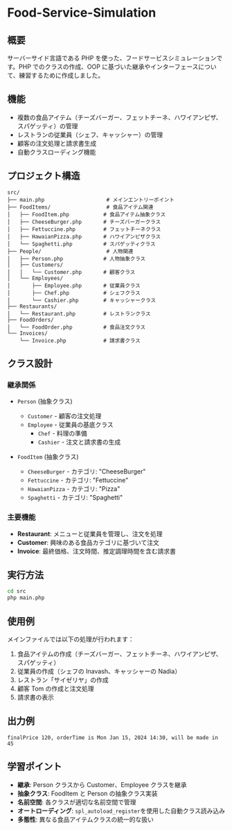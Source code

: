 # Food-Service-Simulation

## 概要

サーバーサイド言語である PHP を使った、フードサービスシミュレーションです。PHP でのクラスの作成、OOP に基づいた継承やインターフェースについて、練習するために作成しました。

## 機能

- 複数の食品アイテム（チーズバーガー、フェットチーネ、ハワイアンピザ、スパゲッティ）の管理
- レストランの従業員（シェフ、キャッシャー）の管理
- 顧客の注文処理と請求書生成
- 自動クラスローディング機能

## プロジェクト構造

```
src/
├── main.php                    # メインエントリーポイント
├── FoodItems/                  # 食品アイテム関連
│   ├── FoodItem.php           # 食品アイテム抽象クラス
│   ├── CheeseBurger.php       # チーズバーガークラス
│   ├── Fettuccine.php         # フェットチーネクラス
│   ├── HawaianPizza.php       # ハワイアンピザクラス
│   └── Spaghetti.php          # スパゲッティクラス
├── People/                     # 人物関連
│   ├── Person.php             # 人物抽象クラス
│   ├── Customers/
│   │   └── Customer.php       # 顧客クラス
│   └── Employees/
│       ├── Employee.php       # 従業員クラス
│       ├── Chef.php           # シェフクラス
│       └── Cashier.php        # キャッシャークラス
├── Restaurants/
│   └── Restaurant.php         # レストランクラス
├── FoodOrders/
│   └── FoodOrder.php          # 食品注文クラス
└── Invoices/
    └── Invoice.php            # 請求書クラス
```

## クラス設計

### 継承関係

- `Person` (抽象クラス)

  - `Customer` - 顧客の注文処理
  - `Employee` - 従業員の基底クラス
    - `Chef` - 料理の準備
    - `Cashier` - 注文と請求書の生成

- `FoodItem` (抽象クラス)
  - `CheeseBurger` - カテゴリ: "CheeseBurger"
  - `Fettuccine` - カテゴリ: "Fettuccine"
  - `HawaianPizza` - カテゴリ: "Pizza"
  - `Spaghetti` - カテゴリ: "Spaghetti"

### 主要機能

- **Restaurant**: メニューと従業員を管理し、注文を処理
- **Customer**: 興味のある食品カテゴリに基づいて注文
- **Invoice**: 最終価格、注文時間、推定調理時間を含む請求書

## 実行方法

```bash
cd src
php main.php
```

## 使用例

メインファイルでは以下の処理が行われます：

1. 食品アイテムの作成（チーズバーガー、フェットチーネ、ハワイアンピザ、スパゲッティ）
2. 従業員の作成（シェフの Inavash、キャッシャーの Nadia）
3. レストラン「サイゼリヤ」の作成
4. 顧客 Tom の作成と注文処理
5. 請求書の表示

## 出力例

```
finalPrice 120, orderTime is Mon Jan 15, 2024 14:30, will be made in 45
```

## 学習ポイント

- **継承**: Person クラスから Customer、Employee クラスを継承
- **抽象クラス**: FoodItem と Person の抽象クラス実装
- **名前空間**: 各クラスが適切な名前空間で管理
- **オートローディング**: `spl_autoload_register`を使用した自動クラス読み込み
- **多態性**: 異なる食品アイテムクラスの統一的な扱い
